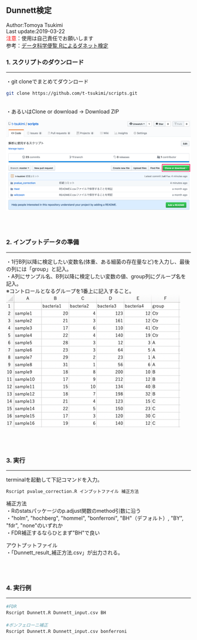 ## Dunnett検定
Author:Tomoya Tsukimi  
Last update:2019-03-22  
<font color="red">注意</font>：使用は自己責任でお願いします  
参考：[データ科学便覧 Rによるダネット検定](https://data-science.gr.jp/implementation/ist_r_dunnett_test.html)
<br />  


### 1. スクリプトのダウンロード
---
・git cloneでまとめてダウンロード
```sh
git clone https://github.com/t-tsukimi/scripts.git
```
<br />
・あるいはClone or download -> Download ZIP  

![](https://github.com/t-tsukimi/scripts/blob/master/pvalue_correction/image/download_script.png)  

<br />  
<br />  

### 2. インプットデータの準備  
---
・1行B列以降に検定したい変数名(体重、ある細菌の存在量など)を入力し、最後の列には「group」と記入。  
・A列にサンプル名、B列以降に検定したい変数の値、group列にグループ名を記入。  
※コントロールとなるグループを1番上に記入すること。  
![](https://github.com/t-tsukimi/scripts/blob/master/Dunnett/image/Dunnett_input.png)  
<br />  
<br />  



### 3. 実行
---
terminalを起動して下記コマンドを入力。
```sh
Rscript pvalue_correction.R インプットファイル 補正方法
```
補正方法  
・Rのstatsパッケージのp.adjust関数のmethod引数に沿う  
・"holm", "hochberg", "hommel", "bonferroni", "BH"（デフォルト）, "BY", "fdr", "none"のいずれか  
・FDR補正するならひとまず"BH"で良い  

アウトプットファイル  
・「Dunnett_result_補正方法.csv」が出力される。  
<br />  
<br />  

### 4. 実行例
---
```sh
#FDR
Rscript Dunnett.R Dunnett_input.csv BH

#ボンフェローニ補正
Rscript Dunnett.R Dunnett_input.csv bonferroni
```
